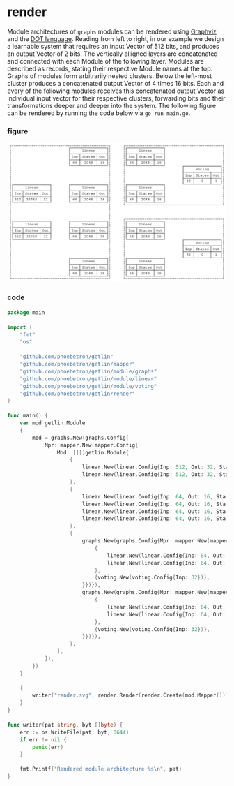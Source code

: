 # render

Module architectures of `graphs` modules can be rendered using [Graphviz] and
the [DOT language]. Reading from left to right, in our example we design a
learnable system that requires an input Vector of 512 bits, and produces an
output Vector of 2 bits. The vertically alligned layers are concatenated and
connected with each Module of the following layer. Modules are described as
records, stating their respective Module names at the top. Graphs of modules
form arbitrarily nested clusters. Below the left-most cluster produces a
concatenated output Vector of 4 times 16 bits. Each and every of the following
modules receives this concatenated output Vector as individual input vector for
their respective clusters, forwarding bits and their transformations deeper and
deeper into the system. The following figure can be rendered by running the code
below via `go run main.go`.

[Graphviz]: https://graphviz.org
[DOT language]: https://graphviz.org/doc/info/lang.html

### figure

![Render](/assets/render.svg)

### code

```go
package main

import (
	"fmt"
	"os"

	"github.com/phoebetron/getlin"
	"github.com/phoebetron/getlin/mapper"
	"github.com/phoebetron/getlin/module/graphs"
	"github.com/phoebetron/getlin/module/linear"
	"github.com/phoebetron/getlin/module/voting"
	"github.com/phoebetron/getlin/render"
)

func main() {
	var mod getlin.Module
	{
		mod = graphs.New(graphs.Config{
			Mpr: mapper.New(mapper.Config{
				Mod: [][]getlin.Module{
					{
						linear.New(linear.Config{Inp: 512, Out: 32, Sta: 32}),
						linear.New(linear.Config{Inp: 512, Out: 32, Sta: 32}),
					},
					{
						linear.New(linear.Config{Inp: 64, Out: 16, Sta: 32}),
						linear.New(linear.Config{Inp: 64, Out: 16, Sta: 32}),
						linear.New(linear.Config{Inp: 64, Out: 16, Sta: 32}),
						linear.New(linear.Config{Inp: 64, Out: 16, Sta: 32}),
					},
					{
						graphs.New(graphs.Config{Mpr: mapper.New(mapper.Config{Mod: [][]getlin.Module{
							{
								linear.New(linear.Config{Inp: 64, Out: 16, Sta: 32}),
								linear.New(linear.Config{Inp: 64, Out: 16, Sta: 32}),
							},
							{voting.New(voting.Config{Inp: 32})},
						}})}),
						graphs.New(graphs.Config{Mpr: mapper.New(mapper.Config{Mod: [][]getlin.Module{
							{
								linear.New(linear.Config{Inp: 64, Out: 16, Sta: 32}),
								linear.New(linear.Config{Inp: 64, Out: 16, Sta: 32}),
							},
							{voting.New(voting.Config{Inp: 32})},
						}})}),
					},
				},
			}),
		})
	}

	{
		writer("render.svg", render.Render(render.Create(mod.Mapper())))
	}
}

func writer(pat string, byt []byte) {
	err := os.WriteFile(pat, byt, 0644)
	if err != nil {
		panic(err)
	}

	fmt.Printf("Rendered module architecture %s\n", pat)
}
```
